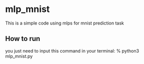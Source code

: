 # mlp_mnist
This is a simple code using mlps for mnist prediction task
## How to run
you just need to input this command in your terminal:
% python3 mlp_mnist.py


